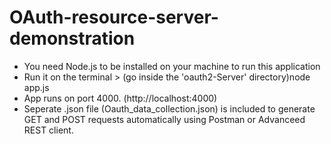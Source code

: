 # OAuth-resource-server-demonstration  
- You need Node.js to be installed on your machine to run this application  
- Run it on the terminal > (go inside the 'oauth2-Server' directory)node app.js  
- App runs on port 4000. (http://localhost:4000)  
- Seperate .json file (Oauth_data_collection.json) is included to generate GET and POST requests automatically using Postman or Advanceed REST client.
